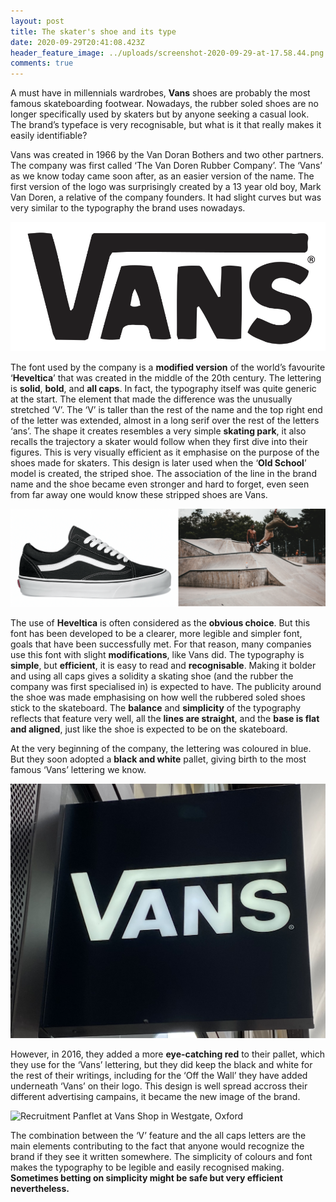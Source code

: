 ```yaml
---
layout: post
title: The skater's shoe and its type
date: 2020-09-29T20:41:08.423Z
header_feature_image: ../uploads/screenshot-2020-09-29-at-17.58.44.png
comments: true
---
```

A must have in millennials wardrobes, **Vans** shoes are probably the most famous skateboarding footwear. Nowadays, the rubber soled shoes are no longer specifically used by skaters but by anyone seeking a casual look. The brand’s typeface is very recognisable, but what is it that really makes it easily identifiable?

Vans was created in 1966 by the Van Doran Bothers and two other partners. The company was first called ‘The Van Doren Rubber Company’. The ‘Vans’ as we know today came soon after, as an easier version of the name. The first version of the logo was surprisingly created by a 13 year old boy, Mark Van Doren, a relative of the company founders. It had slight curves but was very similar to the typography the brand uses nowadays. 

![First Version of Vans Logo](../uploads/screenshot-2020-09-29-at-17.51.24.png "First Version of Vans Logo")

The font used by the company is a **modified version** of the world’s favourite ‘**Heveltica**’ that was created in the middle of the 20th century. The lettering is **solid**, **bold**, and **all caps**. In fact, the typography itself was quite generic at the start. The element that made the difference was the unusually stretched ‘V’. The ‘V’ is taller than the rest of the name and the top right end of the letter was extended, almost in a long serif over the rest of the letters ‘ans’. The shape it creates resembles a very simple **skating park**, it also recalls the trajectory a skater would follow when they first dive into their figures. This is very visually efficient as it emphasise on the purpose of the shoes made for skaters. This design is later used when the ‘**Old School**’ model is created, the striped shoe. The association of the line in the brand name and the shoe became even stronger and hard to forget, even seen from far away one would know these stripped shoes are Vans.

![Old School Model/Skate Park Photo from Unsplash](../uploads/screenshot-2020-09-29-at-22.18.08.png "Old School Model/Skate Park Photo from Unsplash")

The use of **Heveltica** is often considered as the **obvious choice**. But this font has been developed to be a clearer, more legible and simpler font, goals that have been successfully met. For that reason, many companies use this font with slight **modifications**, like Vans did. The typography is **simple**, but **efficient**, it is easy to read and **recognisable**. Making it bolder and using all caps gives a solidity a skating shoe (and the rubber the company was first specialised in) is expected to have. The publicity around the shoe was made emphasising on how well the rubbered soled shoes stick to the skateboard. The **balance** and **simplicity** of the typography reflects that feature very well, all the **lines are straight**, and the **base is flat and aligned**, just like the shoe is expected to be on the skateboard.

At the very beginning of the company, the lettering was coloured in blue. But they soon adopted a **black and white** pallet, giving birth to the most famous ‘Vans’ lettering we know.

![Vans Shop Sign in Westgate, Oxford](../uploads/img_5332.jpg "Vans Shop Sign in Westgate, Oxford")

However, in 2016, they added a more **eye-catching red** to their pallet, which they use for the ‘Vans’ lettering, but they did keep the black and white for the rest of their writings, including for the ‘Off the Wall’ they have added underneath ‘Vans’ on their logo. This design is well spread accross their different advertising campains, it became the new image of the brand.

![Recruitment Panflet at Vans Shop in Westgate, Oxford](../uploads/offthewall.jpg "Recruitment Panflet at Vans Shop in Westgate, Oxford")

The combination between the ‘V’ feature and the all caps letters are the main elements contributing to the fact that anyone would recognize the brand if they see it written somewhere. The simplicity of colours and font makes the typography to be legible and easily recognised making. **Sometimes betting on simplicity might be safe but very efficient nevertheless.**